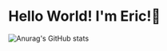 # Hello World! I'm Eric!👋
![Anurag's GitHub stats](https://github-readme-stats.vercel.app/api?username=ericmarcellini&show_icons=true&theme=radical)
